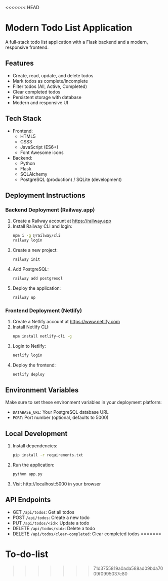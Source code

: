 <<<<<<< HEAD
# Modern Todo List Application

A full-stack todo list application with a Flask backend and a modern, responsive frontend.

## Features

- Create, read, update, and delete todos
- Mark todos as complete/incomplete
- Filter todos (All, Active, Completed)
- Clear completed todos
- Persistent storage with database
- Modern and responsive UI

## Tech Stack

- Frontend:
  - HTML5
  - CSS3
  - JavaScript (ES6+)
  - Font Awesome icons
- Backend:
  - Python
  - Flask
  - SQLAlchemy
  - PostgreSQL (production) / SQLite (development)

## Deployment Instructions

### Backend Deployment (Railway.app)

1. Create a Railway account at https://railway.app
2. Install Railway CLI and login:
   ```bash
   npm i -g @railway/cli
   railway login
   ```
3. Create a new project:
   ```bash
   railway init
   ```
4. Add PostgreSQL:
   ```bash
   railway add postgresql
   ```
5. Deploy the application:
   ```bash
   railway up
   ```

### Frontend Deployment (Netlify)

1. Create a Netlify account at https://www.netlify.com
2. Install Netlify CLI:
   ```bash
   npm install netlify-cli -g
   ```
3. Login to Netlify:
   ```bash
   netlify login
   ```
4. Deploy the frontend:
   ```bash
   netlify deploy
   ```

## Environment Variables

Make sure to set these environment variables in your deployment platform:

- `DATABASE_URL`: Your PostgreSQL database URL
- `PORT`: Port number (optional, defaults to 5000)

## Local Development

1. Install dependencies:
   ```bash
   pip install -r requirements.txt
   ```

2. Run the application:
   ```bash
   python app.py
   ```

3. Visit http://localhost:5000 in your browser

## API Endpoints

- GET `/api/todos`: Get all todos
- POST `/api/todos`: Create a new todo
- PUT `/api/todos/<id>`: Update a todo
- DELETE `/api/todos/<id>`: Delete a todo
- DELETE `/api/todos/clear-completed`: Clear completed todos
=======
# To-do-list
>>>>>>> 71d3755819a0ada588ad09bda7009f0995037c80

